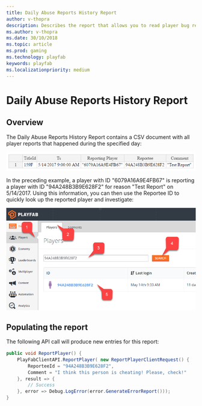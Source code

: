 ```yaml
---
title: Daily Abuse Reports History Report
author: v-thopra
description: Describes the report that allows you to read player bug reporting, and/or to let players report each other for cheating.
ms.author: v-thopra
ms.date: 30/10/2018
ms.topic: article
ms.prod: gaming
ms.technology: playfab
keywords: playfab
ms.localizationpriority: medium
---
```


# Daily Abuse Reports History Report

## Overview

The Daily Abuse Reports History Report contains a CSV document with all player reports that happened during the specified day:

![Daily Abuse Reports History Report Table](media/tutorials/daily-abuse-reports-history-report-table.png)  

In the preceding example, a player with ID "6079A16A9E4FB67" is reporting a player with ID "94A248B3B9E628F2" for reason "Test Report" on 5/14/2017. Using this information, you can then use the Reportee ID to quickly look up the reported player and investigate:

![Game Manager - Players - Player ID Search](media/tutorials/game-manager-players-player-id-search.png)

## Populating the report

The following API call will produce new entries for this report:

```csharp
public void ReportPlayer() {
    PlayFabClientAPI.ReportPlayer( new ReportPlayerClientRequest() {
        ReporteeId = "94A248B3B9E628F2",
        Comment = "I think this person is cheating! Please, check!"
    }, result => {
        // Success
    }, error => Debug.LogError(error.GenerateErrorReport()));
}
```


